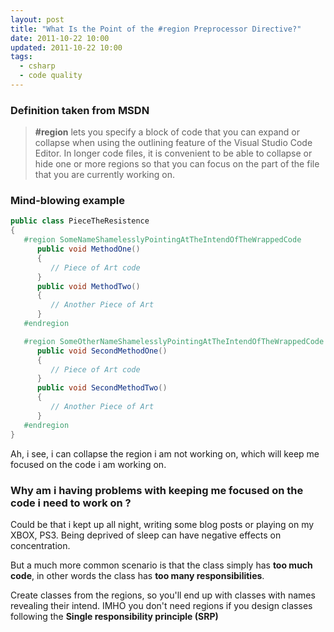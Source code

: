 ```yaml
---
layout: post
title: "What Is the Point of the #region Preprocessor Directive?"
date: 2011-10-22 10:00
updated: 2011-10-22 10:00
tags:
  - csharp
  - code quality
---
```


### Definition taken from MSDN

> **#region** lets you specify a block of code that you can expand or collapse when using the outlining feature of the Visual Studio Code Editor. In longer code files, it is convenient to be able to collapse or hide one or more regions so that you can focus on the part of the file that you are currently working on.

### Mind-blowing example

```csharp
public class PieceTheResistence
{
   #region SomeNameShamelesslyPointingAtTheIntendOfTheWrappedCode
      public void MethodOne()
      {
         // Piece of Art code
      }
      public void MethodTwo()
      {
         // Another Piece of Art
      }
   #endregion

   #region SomeOtherNameShamelesslyPointingAtTheIntendOfTheWrappedCode
      public void SecondMethodOne()
      {
         // Piece of Art code
      }
      public void SecondMethodTwo()
      {
         // Another Piece of Art
      }
   #endregion
}
```

Ah, i see, i can collapse the region i am not working on, which will keep me focused on the code i am working on.

### Why am i having problems with keeping me focused on the code i need to work on ?

Could be that i kept up all night, writing some blog posts or playing on my XBOX, PS3. Being deprived of sleep can have negative effects on concentration.

But a much more common scenario is that the class simply has **too much code**, in other words the class has **too many responsibilities**.

Create classes from the regions, so you'll end up with classes with names revealing their intend. IMHO you don't need regions if you design classes following the **Single responsibility principle (SRP)**
